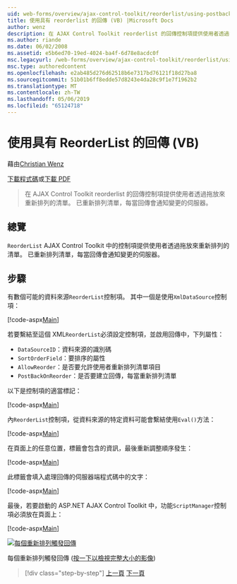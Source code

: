 ```yaml
---
uid: web-forms/overview/ajax-control-toolkit/reorderlist/using-postbacks-with-reorderlist-vb
title: 使用具有 reorderlist 的回傳 (VB) |Microsoft Docs
author: wenz
description: 在 AJAX Control Toolkit reorderlist 的回傳控制項提供使用者透過拖放來重新排列的清單。 已重新排列清單，每當 po...
ms.author: riande
ms.date: 06/02/2008
ms.assetid: e5b6ed70-19ed-4024-ba4f-6d78e8acdc0f
msc.legacyurl: /web-forms/overview/ajax-control-toolkit/reorderlist/using-postbacks-with-reorderlist-vb
msc.type: authoredcontent
ms.openlocfilehash: e2ab485d276d62518b6e7317bd76121f18d27ba8
ms.sourcegitcommit: 51b01b6ff8edde57d8243e4da28c9f1e7f1962b2
ms.translationtype: MT
ms.contentlocale: zh-TW
ms.lasthandoff: 05/06/2019
ms.locfileid: "65124718"
---
```

# <a name="using-postbacks-with-reorderlist-vb"></a>使用具有 ReorderList 的回傳 (VB)

藉由[Christian Wenz](https://github.com/wenz)

[下載程式碼](http://download.microsoft.com/download/9/3/f/93f8daea-bebd-4821-833b-95205389c7d0/ReorderList4.vb.zip)或[下載 PDF](http://download.microsoft.com/download/2/d/c/2dc10e34-6983-41d4-9c08-f78f5387d32b/reorderlist4VB.pdf)

> 在 AJAX Control Toolkit reorderlist 的回傳控制項提供使用者透過拖放來重新排列的清單。 已重新排列清單，每當回傳會通知變更的伺服器。

## <a name="overview"></a>總覽

`ReorderList` AJAX Control Toolkit 中的控制項提供使用者透過拖放來重新排列的清單。 已重新排列清單，每當回傳會通知變更的伺服器。

## <a name="steps"></a>步驟

有數個可能的資料來源`ReorderList`控制項。 其中一個是使用`XmlDataSource`控制項：

[!code-aspx[Main](using-postbacks-with-reorderlist-vb/samples/sample1.aspx)]

若要繫結至這個 XML`ReorderList`必須設定控制項，並啟用回傳中，下列屬性：

- `DataSourceID`：資料來源的識別碼
- `SortOrderField`：要排序的屬性
- `AllowReorder`：是否要允許使用者重新排列清單項目
- `PostBackOnReorder`：是否要建立回傳，每當重新排列清單

以下是控制項的適當標記：

[!code-aspx[Main](using-postbacks-with-reorderlist-vb/samples/sample2.aspx)]

內`ReorderList`控制項，從資料來源的特定資料可能會繫結使用`Eval()`方法：

[!code-aspx[Main](using-postbacks-with-reorderlist-vb/samples/sample3.aspx)]

在頁面上的任意位置，標籤會包含的資訊，最後重新調整順序發生：

[!code-aspx[Main](using-postbacks-with-reorderlist-vb/samples/sample4.aspx)]

此標籤會填入處理回傳的伺服器端程式碼中的文字：

[!code-aspx[Main](using-postbacks-with-reorderlist-vb/samples/sample5.aspx)]

最後，若要啟動的 ASP.NET AJAX Control Toolkit 中，功能`ScriptManager`控制項必須放在頁面上：

[!code-aspx[Main](using-postbacks-with-reorderlist-vb/samples/sample6.aspx)]

[![每個重新排列觸發回傳](using-postbacks-with-reorderlist-vb/_static/image2.png)](using-postbacks-with-reorderlist-vb/_static/image1.png)

每個重新排列觸發回傳 ([按一下以檢視完整大小的影像](using-postbacks-with-reorderlist-vb/_static/image3.png))

> [!div class="step-by-step"]
> [上一頁](drag-and-drop-via-reorderlist-cs.md)
> [下一頁](drag-and-drop-via-reorderlist-vb.md)
